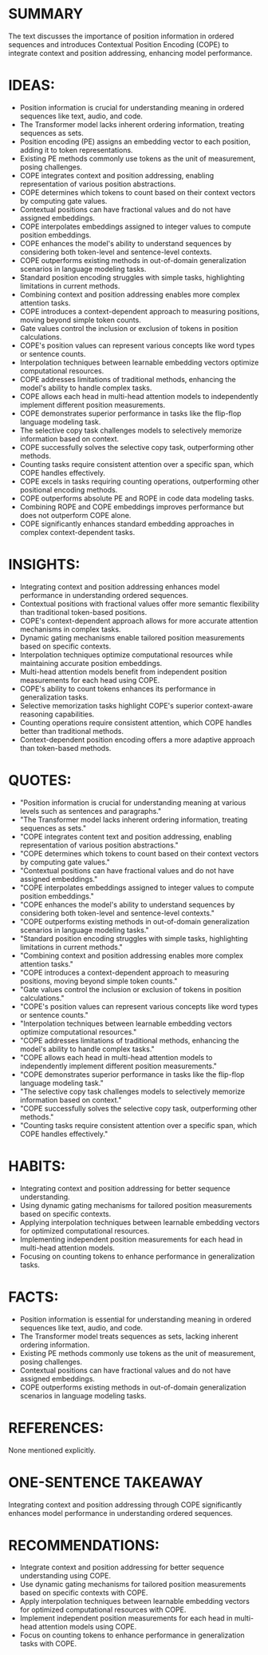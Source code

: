 # SUMMARY
The text discusses the importance of position information in ordered sequences and introduces Contextual Position Encoding (COPE) to integrate context and position addressing, enhancing model performance.

# IDEAS:
- Position information is crucial for understanding meaning in ordered sequences like text, audio, and code.
- The Transformer model lacks inherent ordering information, treating sequences as sets.
- Position encoding (PE) assigns an embedding vector to each position, adding it to token representations.
- Existing PE methods commonly use tokens as the unit of measurement, posing challenges.
- COPE integrates context and position addressing, enabling representation of various position abstractions.
- COPE determines which tokens to count based on their context vectors by computing gate values.
- Contextual positions can have fractional values and do not have assigned embeddings.
- COPE interpolates embeddings assigned to integer values to compute position embeddings.
- COPE enhances the model's ability to understand sequences by considering both token-level and sentence-level contexts.
- COPE outperforms existing methods in out-of-domain generalization scenarios in language modeling tasks.
- Standard position encoding struggles with simple tasks, highlighting limitations in current methods.
- Combining context and position addressing enables more complex attention tasks.
- COPE introduces a context-dependent approach to measuring positions, moving beyond simple token counts.
- Gate values control the inclusion or exclusion of tokens in position calculations.
- COPE's position values can represent various concepts like word types or sentence counts.
- Interpolation techniques between learnable embedding vectors optimize computational resources.
- COPE addresses limitations of traditional methods, enhancing the model's ability to handle complex tasks.
- COPE allows each head in multi-head attention models to independently implement different position measurements.
- COPE demonstrates superior performance in tasks like the flip-flop language modeling task.
- The selective copy task challenges models to selectively memorize information based on context.
- COPE successfully solves the selective copy task, outperforming other methods.
- Counting tasks require consistent attention over a specific span, which COPE handles effectively.
- COPE excels in tasks requiring counting operations, outperforming other positional encoding methods.
- COPE outperforms absolute PE and ROPE in code data modeling tasks.
- Combining ROPE and COPE embeddings improves performance but does not outperform COPE alone.
- COPE significantly enhances standard embedding approaches in complex context-dependent tasks.

# INSIGHTS:
- Integrating context and position addressing enhances model performance in understanding ordered sequences.
- Contextual positions with fractional values offer more semantic flexibility than traditional token-based positions.
- COPE's context-dependent approach allows for more accurate attention mechanisms in complex tasks.
- Dynamic gating mechanisms enable tailored position measurements based on specific contexts.
- Interpolation techniques optimize computational resources while maintaining accurate position embeddings.
- Multi-head attention models benefit from independent position measurements for each head using COPE.
- COPE's ability to count tokens enhances its performance in generalization tasks.
- Selective memorization tasks highlight COPE's superior context-aware reasoning capabilities.
- Counting operations require consistent attention, which COPE handles better than traditional methods.
- Context-dependent position encoding offers a more adaptive approach than token-based methods.

# QUOTES:
- "Position information is crucial for understanding meaning at various levels such as sentences and paragraphs."
- "The Transformer model lacks inherent ordering information, treating sequences as sets."
- "COPE integrates content text and position addressing, enabling representation of various position abstractions."
- "COPE determines which tokens to count based on their context vectors by computing gate values."
- "Contextual positions can have fractional values and do not have assigned embeddings."
- "COPE interpolates embeddings assigned to integer values to compute position embeddings."
- "COPE enhances the model's ability to understand sequences by considering both token-level and sentence-level contexts."
- "COPE outperforms existing methods in out-of-domain generalization scenarios in language modeling tasks."
- "Standard position encoding struggles with simple tasks, highlighting limitations in current methods."
- "Combining context and position addressing enables more complex attention tasks."
- "COPE introduces a context-dependent approach to measuring positions, moving beyond simple token counts."
- "Gate values control the inclusion or exclusion of tokens in position calculations."
- "COPE's position values can represent various concepts like word types or sentence counts."
- "Interpolation techniques between learnable embedding vectors optimize computational resources."
- "COPE addresses limitations of traditional methods, enhancing the model's ability to handle complex tasks."
- "COPE allows each head in multi-head attention models to independently implement different position measurements."
- "COPE demonstrates superior performance in tasks like the flip-flop language modeling task."
- "The selective copy task challenges models to selectively memorize information based on context."
- "COPE successfully solves the selective copy task, outperforming other methods."
- "Counting tasks require consistent attention over a specific span, which COPE handles effectively."

# HABITS:
- Integrating context and position addressing for better sequence understanding.
- Using dynamic gating mechanisms for tailored position measurements based on specific contexts.
- Applying interpolation techniques between learnable embedding vectors for optimized computational resources.
- Implementing independent position measurements for each head in multi-head attention models.
- Focusing on counting tokens to enhance performance in generalization tasks.

# FACTS:
- Position information is essential for understanding meaning in ordered sequences like text, audio, and code.
- The Transformer model treats sequences as sets, lacking inherent ordering information.
- Existing PE methods commonly use tokens as the unit of measurement, posing challenges.
- Contextual positions can have fractional values and do not have assigned embeddings.
- COPE outperforms existing methods in out-of-domain generalization scenarios in language modeling tasks.

# REFERENCES:
None mentioned explicitly.

# ONE-SENTENCE TAKEAWAY
Integrating context and position addressing through COPE significantly enhances model performance in understanding ordered sequences.

# RECOMMENDATIONS:
- Integrate context and position addressing for better sequence understanding using COPE.
- Use dynamic gating mechanisms for tailored position measurements based on specific contexts with COPE.
- Apply interpolation techniques between learnable embedding vectors for optimized computational resources with COPE.
- Implement independent position measurements for each head in multi-head attention models using COPE.
- Focus on counting tokens to enhance performance in generalization tasks with COPE.